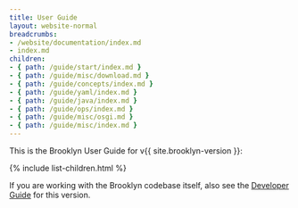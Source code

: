 ```yaml
---
title: User Guide
layout: website-normal
breadcrumbs:
- /website/documentation/index.md
- index.md
children:
- { path: /guide/start/index.md }
- { path: /guide/misc/download.md }
- { path: /guide/concepts/index.md }
- { path: /guide/yaml/index.md }
- { path: /guide/java/index.md }
- { path: /guide/ops/index.md }
- { path: /guide/misc/osgi.md }
- { path: /guide/misc/index.md }
---
```


This is the Brooklyn User Guide for v{{ site.brooklyn-version }}:

{% include list-children.html %}

If you are working with the Brooklyn codebase itself, also see the [Developer Guide](dev/) for this version.
